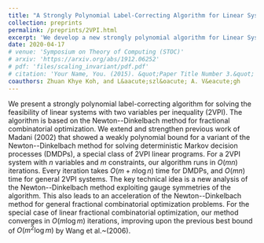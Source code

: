 ```yaml
---
title: "A Strongly Polynomial Label-Correcting Algorithm for Linear Systems with Two Variables per Inequality"
collection: preprints 
permalink: /preprints/2VPI.html
excerpt: 'We develop a new strongly polynomial algorithm for Linear Systems with Two Variables per Inequality' 
date: 2020-04-17
# venue: 'Symposium on Theory of Computing (STOC)'
# arxiv: 'https://arxiv.org/abs/1912.06252'
# pdf: 'files/scaling_invariant/pdf.pdf'
# citation: 'Your Name, You. (2015). &quot;Paper Title Number 3.&quot; <i>Journal 1</i>. 1(3).'
coauthors: Zhuan Khye Koh, and L&aacute;szl&oacute; A. V&eacute;gh 
---
```


We present a strongly polynomial label-correcting algorithm for solving the feasibility of linear systems with two variables per inequality (2VPI).
The algorithm is based on the Newton--Dinkelbach method for fractional combinatorial optimization.
We extend and strengthen previous work of Madani (2002) that showed a weakly polynomial bound for a variant of the Newton--Dinkelbach method for solving deterministic Markov decision processes (DMDPs), a special class of 2VPI linear programs.
For a 2VPI system with $n$ variables and $m$ constraints, our algorithm runs in $O(mn)$ iterations.
Every iteration takes $O(m + n\log n)$ time for DMDPs, and $O(mn)$ time for general 2VPI systems.
The key technical idea is a new analysis of the Newton--Dinkelbach method exploiting gauge symmetries of the algorithm. This also leads to an acceleration of the Newton--Dinkelbach method for general fractional combinatorial optimization problems.
For the special case of linear fractional combinatorial optimization, our method converges in $O(m\log m)$ iterations, improving upon the previous best bound of $O(m^2\log m)$ by Wang et al.~(2006).